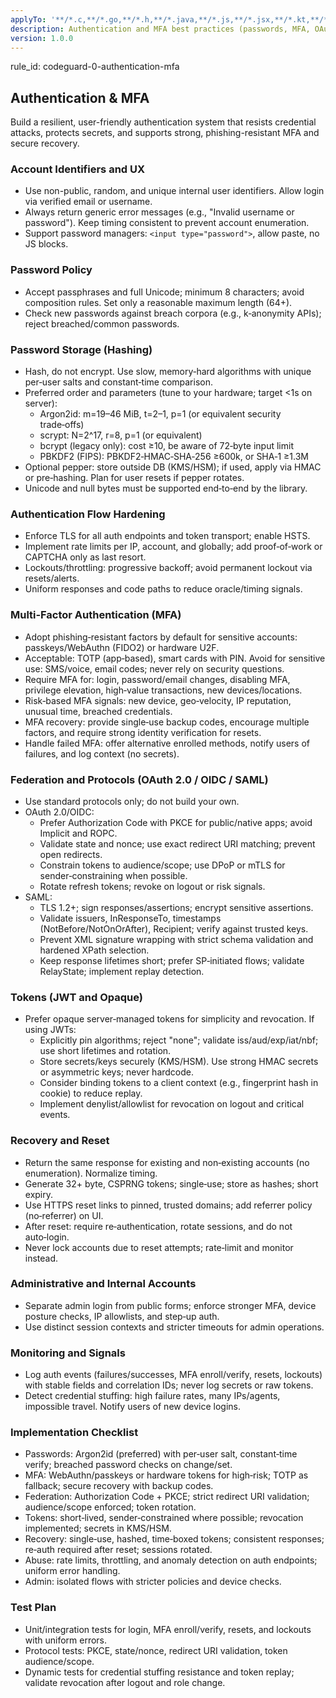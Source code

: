 ```yaml
---
applyTo: '**/*.c,**/*.go,**/*.h,**/*.java,**/*.js,**/*.jsx,**/*.kt,**/*.kts,**/*.m,**/*.mjs,**/*.php,**/*.py,**/*.pyi,**/*.pyx,**/*.rb,**/*.swift,**/*.ts,**/*.tsx'
description: Authentication and MFA best practices (passwords, MFA, OAuth/OIDC, SAML, recovery, tokens)
version: 1.0.0
---
```


rule_id: codeguard-0-authentication-mfa

## Authentication & MFA

Build a resilient, user-friendly authentication system that resists credential attacks, protects secrets, and supports strong, phishing-resistant MFA and secure recovery.

### Account Identifiers and UX
- Use non-public, random, and unique internal user identifiers. Allow login via verified email or username.
- Always return generic error messages (e.g., "Invalid username or password"). Keep timing consistent to prevent account enumeration.
- Support password managers: `<input type="password">`, allow paste, no JS blocks.

### Password Policy
- Accept passphrases and full Unicode; minimum 8 characters; avoid composition rules. Set only a reasonable maximum length (64+).
- Check new passwords against breach corpora (e.g., k‑anonymity APIs); reject breached/common passwords.

### Password Storage (Hashing)
- Hash, do not encrypt. Use slow, memory‑hard algorithms with unique per‑user salts and constant‑time comparison.
- Preferred order and parameters (tune to your hardware; target <1s on server):
  - Argon2id: m=19–46 MiB, t=2–1, p=1 (or equivalent security trade‑offs)
  - scrypt: N=2^17, r=8, p=1 (or equivalent)
  - bcrypt (legacy only): cost ≥10, be aware of 72‑byte input limit
  - PBKDF2 (FIPS): PBKDF2‑HMAC‑SHA‑256 ≥600k, or SHA‑1 ≥1.3M
- Optional pepper: store outside DB (KMS/HSM); if used, apply via HMAC or pre‑hashing. Plan for user resets if pepper rotates.
- Unicode and null bytes must be supported end‑to‑end by the library.

### Authentication Flow Hardening
- Enforce TLS for all auth endpoints and token transport; enable HSTS.
- Implement rate limits per IP, account, and globally; add proof‑of‑work or CAPTCHA only as last resort.
- Lockouts/throttling: progressive backoff; avoid permanent lockout via resets/alerts.
- Uniform responses and code paths to reduce oracle/timing signals.

### Multi‑Factor Authentication (MFA)
- Adopt phishing‑resistant factors by default for sensitive accounts: passkeys/WebAuthn (FIDO2) or hardware U2F.
- Acceptable: TOTP (app‑based), smart cards with PIN. Avoid for sensitive use: SMS/voice, email codes; never rely on security questions.
- Require MFA for: login, password/email changes, disabling MFA, privilege elevation, high‑value transactions, new devices/locations.
- Risk‑based MFA signals: new device, geo‑velocity, IP reputation, unusual time, breached credentials.
- MFA recovery: provide single‑use backup codes, encourage multiple factors, and require strong identity verification for resets.
- Handle failed MFA: offer alternative enrolled methods, notify users of failures, and log context (no secrets).

### Federation and Protocols (OAuth 2.0 / OIDC / SAML)
- Use standard protocols only; do not build your own.
- OAuth 2.0/OIDC:
  - Prefer Authorization Code with PKCE for public/native apps; avoid Implicit and ROPC.
  - Validate state and nonce; use exact redirect URI matching; prevent open redirects.
  - Constrain tokens to audience/scope; use DPoP or mTLS for sender‑constraining when possible.
  - Rotate refresh tokens; revoke on logout or risk signals.
- SAML:
  - TLS 1.2+; sign responses/assertions; encrypt sensitive assertions.
  - Validate issuers, InResponseTo, timestamps (NotBefore/NotOnOrAfter), Recipient; verify against trusted keys.
  - Prevent XML signature wrapping with strict schema validation and hardened XPath selection.
  - Keep response lifetimes short; prefer SP‑initiated flows; validate RelayState; implement replay detection.

### Tokens (JWT and Opaque)
- Prefer opaque server‑managed tokens for simplicity and revocation. If using JWTs:
  - Explicitly pin algorithms; reject "none"; validate iss/aud/exp/iat/nbf; use short lifetimes and rotation.
  - Store secrets/keys securely (KMS/HSM). Use strong HMAC secrets or asymmetric keys; never hardcode.
  - Consider binding tokens to a client context (e.g., fingerprint hash in cookie) to reduce replay.
  - Implement denylist/allowlist for revocation on logout and critical events.

### Recovery and Reset
- Return the same response for existing and non‑existing accounts (no enumeration). Normalize timing.
- Generate 32+ byte, CSPRNG tokens; single‑use; store as hashes; short expiry.
- Use HTTPS reset links to pinned, trusted domains; add referrer policy (no‑referrer) on UI.
- After reset: require re‑authentication, rotate sessions, and do not auto‑login.
- Never lock accounts due to reset attempts; rate‑limit and monitor instead.

### Administrative and Internal Accounts
- Separate admin login from public forms; enforce stronger MFA, device posture checks, IP allowlists, and step‑up auth.
- Use distinct session contexts and stricter timeouts for admin operations.

### Monitoring and Signals
- Log auth events (failures/successes, MFA enroll/verify, resets, lockouts) with stable fields and correlation IDs; never log secrets or raw tokens.
- Detect credential stuffing: high failure rates, many IPs/agents, impossible travel. Notify users of new device logins.

### Implementation Checklist
- Passwords: Argon2id (preferred) with per‑user salt, constant‑time verify; breached password checks on change/set.
- MFA: WebAuthn/passkeys or hardware tokens for high‑risk; TOTP as fallback; secure recovery with backup codes.
- Federation: Authorization Code + PKCE; strict redirect URI validation; audience/scope enforced; token rotation.
- Tokens: short‑lived, sender‑constrained where possible; revocation implemented; secrets in KMS/HSM.
- Recovery: single‑use, hashed, time‑boxed tokens; consistent responses; re‑auth required after reset; sessions rotated.
- Abuse: rate limits, throttling, and anomaly detection on auth endpoints; uniform error handling.
- Admin: isolated flows with stricter policies and device checks.

### Test Plan
- Unit/integration tests for login, MFA enroll/verify, resets, and lockouts with uniform errors.
- Protocol tests: PKCE, state/nonce, redirect URI validation, token audience/scope.
- Dynamic tests for credential stuffing resistance and token replay; validate revocation after logout and role change.
